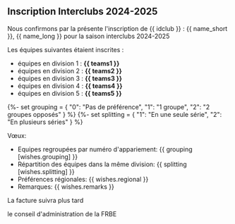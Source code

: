 ## Inscription Interclubs 2024-2025

Nous confirmons par la présente l'inscription de {{ idclub }} : {{ name_short }}, {{ name_long }} pour la saison interclubs 2024-2025

Les équipes suivantes étaient inscrites :

  - équipes en division 1 : **{{ teams1 }}**
  - équipes en division 2 : **{{ teams2 }}**
  - équipes en division 3 : **{{ teams3 }}**
  - équipes en division 4 : **{{ teams4 }}**
  - équipes en division 5 : **{{ teams5 }}**


{%- set grouping = {
    "0": "Pas de préférence",
    "1": "1 groupe",
    "2": "2 groupes opposés"
}  %}
{%- set splitting = {
    "1": "En une seule série",
    "2": "En plusieurs séries"
}  %}


Vœux:

 - Equipes regroupées par numéro d'appariement: {{ grouping [wishes.grouping] }}
 - Répartition des équipes dans la même division: {{ splitting [wishes.splitting] }}
 - Préférences régionales: {{ wishes.regional }}
 - Remarques: {{ wishes.remarks }}

La facture suivra plus tard

le conseil d'administration de la FRBE